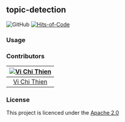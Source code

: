 ## topic-detection

![GitHub](https://img.shields.io/github/license/tvc12/topic-detection.svg) 
[![Hits-of-Code](https://hitsofcode.com/github/tvc12/topic-detection)](https://hitsofcode.com/view/github/tvc12/topic-detection)

### Usage

### Contributors

| [![Vi Chi Thien](https://github.com/tvc12.png?size=100)](https://github.com/tvc12) |
| :---: |
| [Vi Chi Thien](https://github.com/tvc12) |

### License

This project is licenced under the [Apache 2.0](https://github.com/tvc12/topic-detection/blob/master/LICENSE)
